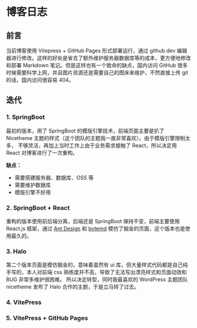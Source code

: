 # 博客日志

## 前言
当前博客使用 Vitepress + GitHub Pages 形式部署运行，通过 github.dev 编辑器进行修改。这样的好处是省去了额外维护服务器数据库等的成本，更方便地修改和部署 Markdown 笔记。但是这样也有一个致命的缺点，国内访问 GitHub 很多时候需要科学上网，并且图片资源还是需要自己的图床来维护，不然直接上传 git 的话，国内访问很容易 404。

## 迭代
### 1. SpringBoot
最初的版本，用了 SpringBoot 的模版引擎技术，前端页面主要是扒了 Nicetheme 主题的样式（这个团队的主题我一直非常喜欢）。由于模版引擎限制太多，
不够灵活，再加上当时工作上由于业务需求接触了 React，所以决定用 React 对博客进行了一次重构。

**缺点：**
- 需要搭建服务器、数据库、OSS 等
- 需要维护数据库
- 模版引擎不好用

### 2. SpringBoot + React
重构的版本使用前后端分离，后端还是 SpringBoot 保持不变，前端主要使用 React.js 框架，通过 [Ant Design](https://ant-design.antgroup.com/index-cn) 和 [bytemd](https://github.com/bytedance/bytemd) 
模仿了掘金的页面，这个版本也是使用最久的。

### 3. Halo
第二个版本页面是模仿掘金的，意味着虽然有 ui 库，但大量样式代码都是自己纯手写的，本人对前端 css 熟练度并不高，导致了无法写出漂亮样式和页面动效和 BUG 非常多维护很困难。
所以决定转型，同时我最喜欢的 WordPress 主题团队 nicetheme 发布了 Halo 合作的主题，于是立马转了过去。

### 4. VitePress
### 5. VitePress + GitHub Pages

